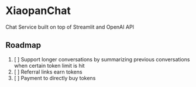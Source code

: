 # XiaopanChat
Chat Service built on top of Streamlit and OpenAI API

## Roadmap

1. [ ] Support longer conversations by summarizing previous conversations when certain token limit is hit
2. [ ] Referral links earn tokens
3. [ ] Payment to directly buy tokens
